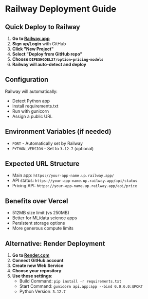 # Railway Deployment Guide

## Quick Deploy to Railway

1. **Go to [Railway.app](https://railway.app)**
2. **Sign up/Login** with GitHub
3. **Click "New Project"**
4. **Select "Deploy from GitHub repo"**
5. **Choose `DIPESHGOEL27/option-pricing-models`**
6. **Railway will auto-detect and deploy**

## Configuration

Railway will automatically:
- Detect Python app
- Install requirements.txt
- Run with gunicorn
- Assign a public URL

## Environment Variables (if needed)
- `PORT` - Automatically set by Railway
- `PYTHON_VERSION` - Set to `3.12.7` (optional)

## Expected URL Structure
- Main app: `https://your-app-name.up.railway.app/`
- API status: `https://your-app-name.up.railway.app/api/status`
- Pricing API: `https://your-app-name.up.railway.app/api/price`

## Benefits over Vercel
- 512MB size limit (vs 250MB)
- Better for ML/data science apps
- Persistent storage options
- More generous compute limits

## Alternative: Render Deployment

1. **Go to [Render.com](https://render.com)**
2. **Connect GitHub account**
3. **Create new Web Service**
4. **Choose your repository**
5. **Use these settings:**
   - Build Command: `pip install -r requirements.txt`
   - Start Command: `gunicorn api.app:app --bind 0.0.0.0:$PORT`
   - Python Version: `3.12.7`

